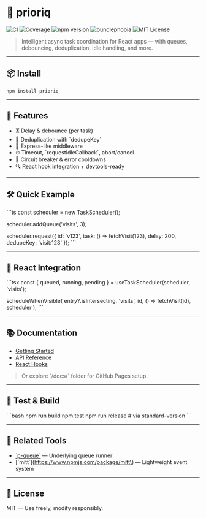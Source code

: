 # 🧠 prioriq

[![CI](https://github.com/champ8644/prioriq/actions/workflows/ci.yml/badge.svg)](https://github.com/champ8644/prioriq/actions)
[![Coverage](https://codecov.io/gh/champ8644/prioriq/branch/main/graph/badge.svg)](https://codecov.io/gh/champ8644/prioriq)
![npm version](https://img.shields.io/npm/v/prioriq)
![bundlephobia](https://badgen.net/bundlephobia/minzip/prioriq)
![MIT License](https://img.shields.io/npm/l/prioriq)

> Intelligent async task coordination for React apps — with queues, debouncing, deduplication, idle handling, and more.

---

## 📦 Install

```bash
npm install prioriq
```

---

## 🚀 Features

- ⏳ Delay & debounce (per task)
- 🧠 Deduplication with \`dedupeKey\`
- 🧩 Express-like middleware
- ⏱ Timeout, \`requestIdleCallback\`, abort/cancel
- 🔄 Circuit breaker & error cooldowns
- 🔍 React hook integration + devtools-ready

---

## 🛠 Quick Example

\`\`\`ts
const scheduler = new TaskScheduler();

scheduler.addQueue('visits', 3);

scheduler.request({
id: 'v123',
task: () => fetchVisit(123),
delay: 200,
dedupeKey: 'visit:123'
});
\`\`\`

---

## 🧩 React Integration

\`\`\`tsx
const { queued, running, pending } = useTaskScheduler(scheduler, 'visits');

scheduleWhenVisible(
entry?.isIntersecting,
'visits',
id,
() => fetchVisit(id),
scheduler
);
\`\`\`

---

## 📚 Documentation

- [Getting Started](https://champ8644.github.io/prioriq/getting-started)
- [API Reference](https://champ8644.github.io/prioriq/api-reference)
- [React Hooks](https://champ8644.github.io/prioriq/examples/react-hook-demo)

> Or explore \`/docs/\` folder for GitHub Pages setup.

---

## 🧪 Test & Build

\`\`\`bash
npm run build
npm test
npm run release # via standard-version
\`\`\`

---

## 🔗 Related Tools

- [\`p-queue\`](https://www.npmjs.com/package/p-queue) — Underlying queue runner
- [\`mitt\`](https://www.npmjs.com/package/mitt\) — Lightweight event system

---

## 📜 License

MIT — Use freely, modify responsibly.
